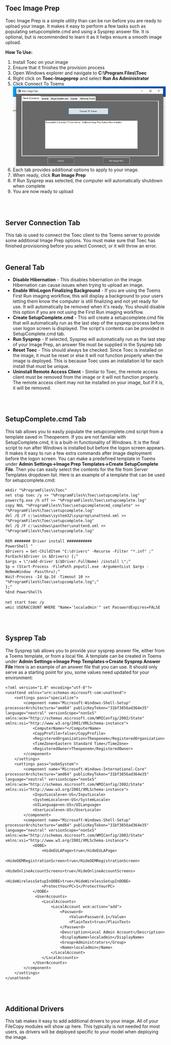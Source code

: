 ## Toec Image Prep
Toec Image Prep is a simple utility than can be run before you are ready to upload your image.  It makes it easy to perform a few tasks such as populating setupcomplete.cmd and using a Sysprep answer file.  It is optional, but is recommended to learn it as it helps ensure a smooth image upload.

**How To Use:**

1. Install Toec on your image
2. Ensure that it finishes the provision process
3. Open Windows explorer and navigate to **C:\Program Files\Toec**
4. Right click on **Toec-Imageprep** and select **Run As Administrator**
5. Click Connect To Toems<br/>
![ imageprep-1.png ]( /latest/images/imageprep-1.png )
6. Each tab provides additional options to apply to your image.
7. When ready, click **Run Image Prep**
8. If Run Sysprep was selected, the computer will automatically shutdown when complete
9. You are now ready to upload

<br/>
<br/>

## Server Connection Tab
This tab is used to connect the Toec client to the Toems server to provide some additional Image Prep options.  You must make sure that Toec has finished provisioning before you select Connect, or it will throw an error.
<br />
<br />

## General Tab
* **Disable Hibernation** - This disables hibernation on the image.  Hibernation can cause issues when trying to upload an image.
* **Enable WinLogon Finalizing Background** - If you are using the Toems First Run imaging workflow, this will display a background to your users letting them know the computer is still finalizing and not yet ready for use.  It will automatically be removed
when it's ready.  You should disable this option if you are not using the First Run imaging workflow.
* **Create SetupComplete.cmd** - This will create a setupcomplete.cmd file that will automatically run as the last step of the sysprep process before user logon screen is displayed.  The script's contents can be provided in SetupComplete.cmd tab.
* **Run Sysprep** - If selected, Sysprep will automatically run as the last step of your Image Prep, an answer file must be supplied in the Sysprep tab
* **Reset Toec** - This should always be checked.  Since Toec is installed on the image, it must be reset or else it will not function properly when the image is deployed.  This is because Toec uses an installation Id for each install that must be unique. 
* **Uninstall Remote Access Client** - Similar to Toec, the remote access client must be removed from the image or it will not function properly.  The remote access client may not be installed on your image, but if it is, it will be removed.
<br />
<br />

## SetupComplete.cmd Tab
This tab allows you to easily populate the setupcomplete.cmd script from a template saved in Theopenem.  If you are not familiar with SetupComplete.cmd, it is a built-in functionality of Windows.  It is the final script to run after Windows is installed 
but before the logon screen appears.  It makes it easy to run a few extra commands after image deployment before the logon screen.  You can make a predefined template in Toems under **Admin Settings->Image Prep Templates->Create SetupComplete File**. Then
you can easily select the contents for the file from Server Templates dropdown list.  Here is an example of a template that can be used for setupcomplete.cmd:
```
mkdir "%ProgramFiles%\Toec"
net stop toec /y >> "%ProgramFiles%\Toec\setupcomplete.log"
powercfg.exe /h off >> "%ProgramFiles%\Toec\setupcomplete.log"
copy NUL "%ProgramFiles%\Toec\setupcompletecmd_complete" >> "%ProgramFiles%\Toec\setupcomplete.log"
del /Q /F c:\windows\system32\sysprep\unattend.xml >> "%ProgramFiles%\Toec\setupcomplete.log" 
del /Q /F c:\windows\panther\unattend.xml >> "%ProgramFiles%\Toec\setupcomplete.log"

REM ####### Driver install ###########
PowerShell ^
$Drivers = Get-ChildItem "C:\drivers" -Recurse -Filter "*.inf" ;^
ForEach($Driver in $Drivers) {;^
$args = \"/add-driver $($Driver.FullName) /install \";^
$p = (Start-Process -FilePath pnputil.exe -ArgumentList $args -NoNewWindow -Passthru);^
Wait-Process -Id $p.Id -Timeout 10 >> "%ProgramFiles%\Toec\setupcomplete.log";^
};^
%End PowerShell%

net start toec /y
wmic USERACCOUNT WHERE "Name='localadmin'" set PasswordExpires=FALSE
```
<br />
<br />

## Sysprep Tab
The Sysprep tab allows you to provide your sysprep answer file, either from a Toems template, or from a local file.  A template can be created in Toems under **Admin Settings->Image Prep Templates->Create Sysprep Answer File**
Here is an example of an answer file that you can use.  It should only serve as a starting point for you, some values need updated for your environment:
```
<?xml version="1.0" encoding="utf-8"?>
<unattend xmlns="urn:schemas-microsoft-com:unattend">
    <settings pass="specialize">
        <component name="Microsoft-Windows-Shell-Setup" processorArchitecture="amd64" publicKeyToken="31bf3856ad364e35" language="neutral" versionScope="nonSxS" xmlns:wcm="http://schemas.microsoft.com/WMIConfig/2002/State" xmlns:xsi="http://www.w3.org/2001/XMLSchema-instance">
            <ComputerName>*</ComputerName>
            <CopyProfile>false</CopyProfile>
            <RegisteredOrganization>Theopenem</RegisteredOrganization>
            <TimeZone>Eastern Standard Time</TimeZone>
            <RegisteredOwner>Theopenem</RegisteredOwner>
        </component>
    </settings>
    <settings pass="oobeSystem">
        <component name="Microsoft-Windows-International-Core" processorArchitecture="amd64" publicKeyToken="31bf3856ad364e35" language="neutral" versionScope="nonSxS" xmlns:wcm="http://schemas.microsoft.com/WMIConfig/2002/State" xmlns:xsi="http://www.w3.org/2001/XMLSchema-instance">
            <InputLocale>en-US</InputLocale>
            <SystemLocale>en-US</SystemLocale>
            <UILanguage>en-US</UILanguage>
            <UserLocale>en-US</UserLocale>
        </component>
        <component name="Microsoft-Windows-Shell-Setup" processorArchitecture="amd64" publicKeyToken="31bf3856ad364e35" language="neutral" versionScope="nonSxS" xmlns:wcm="http://schemas.microsoft.com/WMIConfig/2002/State" xmlns:xsi="http://www.w3.org/2001/XMLSchema-instance">
            <OOBE>
                <HideEULAPage>true</HideEULAPage>
                <HideOEMRegistrationScreen>true</HideOEMRegistrationScreen>
                <HideOnlineAccountScreens>true</HideOnlineAccountScreens>
                <HideWirelessSetupInOOBE>true</HideWirelessSetupInOOBE>
                <ProtectYourPC>1</ProtectYourPC>
            </OOBE>
			 <UserAccounts>
                <LocalAccounts>
                    <LocalAccount wcm:action="add">
                        <Password>
                            <Value>Password.1</Value>
                            <PlainText>true</PlainText>
                        </Password>
                        <Description>Local Admin Account</Description>
                        <DisplayName>localadmin</DisplayName>
                        <Group>Administrators</Group>
                        <Name>localadmin</Name>
                    </LocalAccount>
                </LocalAccounts>
            </UserAccounts>
        </component>
    </settings>
</unattend>
```
<br />
<br />


## Additional Drivers
This tab makes it easy to add additional drivers to your image.  All of your FileCopy modules will show up here.  This typically is not needed for most users, as drivers will be deployed specific to your model when deploying the image.